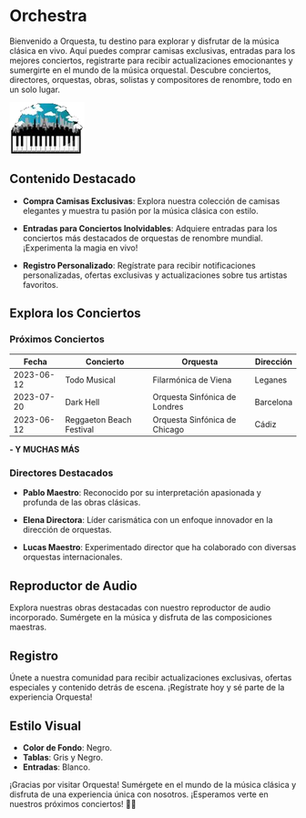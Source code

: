 # Orchestra

Bienvenido a Orquesta, tu destino para explorar y disfrutar de la música clásica en vivo. Aquí puedes comprar camisas exclusivas, entradas para los mejores conciertos, registrarte para recibir actualizaciones emocionantes y sumergirte en el mundo de la música orquestal. Descubre conciertos, directores, orquestas, obras, solistas y compositores de renombre, todo en un solo lugar.

![Orquesta](Proyecto/assets/imagenes/descarga.png)

## Contenido Destacado

- **Compra Camisas Exclusivas**: Explora nuestra colección de camisas elegantes y muestra tu pasión por la música clásica con estilo.

- **Entradas para Conciertos Inolvidables**: Adquiere entradas para los conciertos más destacados de orquestas de renombre mundial. ¡Experimenta la magia en vivo!

- **Registro Personalizado**: Regístrate para recibir notificaciones personalizadas, ofertas exclusivas y actualizaciones sobre tus artistas favoritos.

## Explora los Conciertos

### Próximos Conciertos

| Fecha       | Concierto                | Orquesta                         | Dirección  |
|-------------|--------------------------|----------------------------------|------------|
| 2023-06-12  | Todo Musical             | Filarmónica de Viena             | Leganes    |
| 2023-07-20  | Dark Hell                | Orquesta Sinfónica de Londres    | Barcelona  |
| 2023-06-12  | Reggaeton Beach Festival | Orquesta Sinfónica de Chicago    | Cádiz      |

**-  Y MUCHAS MÁS**

### Directores Destacados

- **Pablo Maestro**: Reconocido por su interpretación apasionada y profunda de las obras clásicas.

- **Elena Directora**: Líder carismática con un enfoque innovador en la dirección de orquestas.

- **Lucas Maestro**: Experimentado director que ha colaborado con diversas orquestas internacionales.

## Reproductor de Audio

Explora nuestras obras destacadas con nuestro reproductor de audio incorporado. Sumérgete en la música y disfruta de las composiciones maestras.

## Registro

Únete a nuestra comunidad para recibir actualizaciones exclusivas, ofertas especiales y contenido detrás de escena. ¡Regístrate hoy y sé parte de la experiencia Orquesta!

## Estilo Visual

- **Color de Fondo**: Negro.
- **Tablas**: Gris y Negro.
- **Entradas**: Blanco.

¡Gracias por visitar Orquesta! Sumérgete en el mundo de la música clásica y disfruta de una experiencia única con nosotros. ¡Esperamos verte en nuestros próximos conciertos! 🎻🎶

